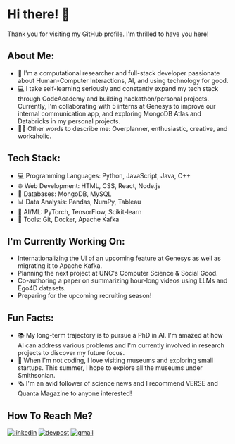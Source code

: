 # Hi there! 👋

Thank you for visiting my GitHub profile. I'm thrilled to have you here!

## About Me:
- 🔬 I'm a computational researcher and full-stack developer passionate about Human-Computer Interactions, AI, and using technology for good.
- 💻 I take self-learning seriously and constantly expand my tech stack through CodeAcademy and building hackathon/personal projects. Currently, I'm collaborating with 5 interns at Genesys to improve our internal communication app, and exploring MongoDB Atlas and Databricks in my personal projects.
- 👩🏻 Other words to describe me: Overplanner, enthusiastic, creative, and workaholic.

## Tech Stack:
- 💻 Programming Languages: Python, JavaScript, Java, C++
- 🌐 Web Development: HTML, CSS, React, Node.js
- 🔧 Databases: MongoDB, MySQL
- 📊 Data Analysis: Pandas, NumPy, Tableau
- 🤖 AI/ML: PyTorch, TensorFlow, Scikit-learn
- 🚀 Tools: Git, Docker, Apache Kafka

## I'm Currently Working On:
- Internationalizing the UI of an upcoming feature at Genesys as well as migrating it to Apache Kafka.
- Planning the next project at UNC's Computer Science & Social Good.
- Co-authoring a paper on summarizing hour-long videos using LLMs and Ego4D datasets.
- Preparing for the upcoming recruiting season!

## Fun Facts:
- 📚 My long-term trajectory is to pursue a PhD in AI. I'm amazed at how AI can address various problems and I'm currently involved in research projects to discover my future focus.
- 🔭 When I'm not coding, I love visiting museums and exploring small startups. This summer, I hope to explore all the museums under Smithsonian.
- 🗞 I'm an avid follower of science news and I recommend VERSE and Quanta Magazine to anyone interested!

## How To Reach Me?
[![linkedin](https://img.shields.io/badge/LinkedIn-0A66C2?style=for-the-badge&logo=LinkedIn&logoColor=white)](https://www.linkedin.com/in/meliora-ho/)
[![devpost](https://img.shields.io/badge/Devpost-0078D7?style=for-the-badge&logo=Devpost&logoColor=white)](https://devpost.com/melioraho9?ref_content=user-portfolio&ref_feature=portfolio&ref_medium=global-nav)
[![gmail](https://img.shields.io/badge/Gmail-EA4335?style=for-the-badge&logo=Gmail&logoColor=white)](mailto:melioraho9@gmail.com)
